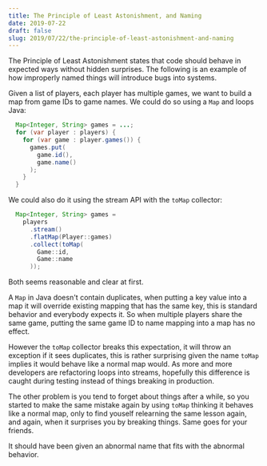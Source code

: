 ```yaml
---
title: The Principle of Least Astonishment, and Naming
date: 2019-07-22
draft: false
slug: 2019/07/22/the-principle-of-least-astonishment-and-naming
---
```


The Principle of Least Astonishment states that code should behave in
expected ways without hidden surprises. The following is an example of
how improperly named things will introduce bugs into systems.

Given a list of players, each player has multiple games, we want to
build a map from game IDs to game names. We could do so using a `Map`
and loops Java:

```java
  Map<Integer, String> games = ...;
  for (var player : players) {
    for (var game : player.games()) {
      games.put(
        game.id(),
        game.name()
      );
    }
  }
```

We could also do it using the stream API with the `toMap` collector:

```java
  Map<Integer, String> games =
    players
      .stream()
      .flatMap(Player::games)
      .collect(toMap(
        Game::id,
        Game::name
      ));
```

Both seems reasonable and clear at first.

A `Map` in Java doesn't contain duplicates, when putting a key value
into a map it will override existing mapping that has the same key,
this is standard behavior and everybody expects it. So when multiple
players share the same game, putting the same game ID to name mapping
into a map has no effect.

However the `toMap` collector breaks this expectation, it will throw
an exception if it sees duplicates, this is rather surprising given
the name `toMap` implies it would behave like a normal map would. As
more and more developers are refactoring loops into streams, hopefully
this difference is caught during testing instead of things breaking in
production.

The other problem is you tend to forget about things after a while, so
you started to make the same mistake again by using `toMap` thinking
it behaves like a normal map, only to find youself relearning the
same lesson again, and again, when it surprises you by breaking
things. Same goes for your friends.

It should have been given an abnormal name that fits with the abnormal
behavior.
